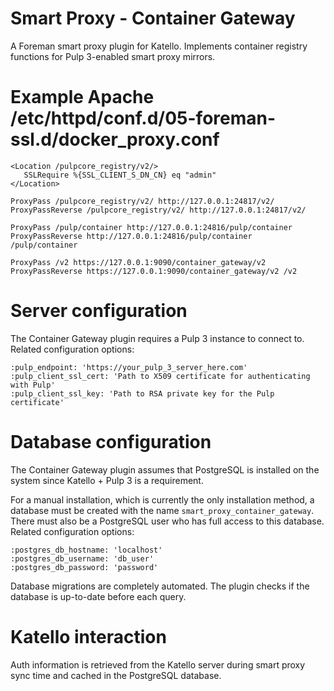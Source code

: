 # Smart Proxy - Container Gateway

A Foreman smart proxy plugin for Katello.  Implements container registry functions for Pulp 3-enabled smart proxy mirrors.

# Example Apache /etc/httpd/conf.d/05-foreman-ssl.d/docker_proxy.conf

```
<Location /pulpcore_registry/v2/>
   SSLRequire %{SSL_CLIENT_S_DN_CN} eq "admin"
</Location>

ProxyPass /pulpcore_registry/v2/ http://127.0.0.1:24817/v2/
ProxyPassReverse /pulpcore_registry/v2/ http://127.0.0.1:24817/v2/

ProxyPass /pulp/container http://127.0.0.1:24816/pulp/container
ProxyPassReverse http://127.0.0.1:24816/pulp/container  /pulp/container

ProxyPass /v2 https://127.0.0.1:9090/container_gateway/v2
ProxyPassReverse https://127.0.0.1:9090/container_gateway/v2 /v2
```

# Server configuration

The Container Gateway plugin requires a Pulp 3 instance to connect to.  Related configuration options:
```
:pulp_endpoint: 'https://your_pulp_3_server_here.com'
:pulp_client_ssl_cert: 'Path to X509 certificate for authenticating with Pulp'
:pulp_client_ssl_key: 'Path to RSA private key for the Pulp certificate'
```

# Database configuration

The Container Gateway plugin assumes that PostgreSQL is installed on the system since Katello + Pulp 3 is a requirement.

For a manual installation, which is currently the only installation method, a database must be created with the name
`smart_proxy_container_gateway`.  There must also be a PostgreSQL user who has full access to this database. Related configuration options:
```
:postgres_db_hostname: 'localhost'
:postgres_db_username: 'db_user'
:postgres_db_password: 'password'
```

Database migrations are completely automated.  The plugin checks if the database is up-to-date before each query.

# Katello interaction

Auth information is retrieved from the Katello server during smart proxy sync time and cached in the PostgreSQL database.
